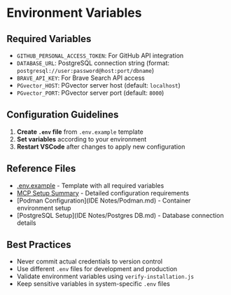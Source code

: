 # Environment Variables

## Required Variables
- `GITHUB_PERSONAL_ACCESS_TOKEN`: For GitHub API integration
- `DATABASE_URL`: PostgreSQL connection string (format: `postgresql://user:password@host:port/dbname`)
- `BRAVE_API_KEY`: For Brave Search API access
- `PGvector_HOST`: PGvector server host (default: `localhost`)
- `PGvector_PORT`: PGvector server port (default: `8000`)

## Configuration Guidelines
1. **Create `.env` file** from `.env.example` template
2. **Set variables** according to your environment
3. **Restart VSCode** after changes to apply new configuration

## Reference Files
- [.env.example](.env.example) - Template with all required variables
- [MCP Setup Summary](MCP_SETUP_SUMMARY.md) - Detailed configuration requirements
- [Podman Configuration](IDE Notes/Podman.md) - Container environment setup
- [PostgreSQL Setup](IDE Notes/Postgres DB.md) - Database connection details

## Best Practices
- Never commit actual credentials to version control
- Use different `.env` files for development and production
- Validate environment variables using `verify-installation.js`
- Keep sensitive variables in system-specific `.env` files
